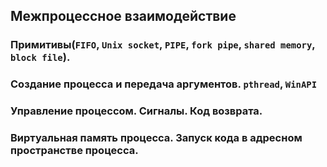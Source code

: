 ## Межпроцессное взаимодействие

### Примитивы(`FIFO`, `Unix socket`, `PIPE`, `fork pipe`, `shared memory`, `block file`).
### Создание процесса и передача аргументов. `pthread`, `WinAPI`
### Управление процессом. Сигналы. Код возврата.
### Виртуальная память процесса. Запуск кода в адресном пространстве процесса.
